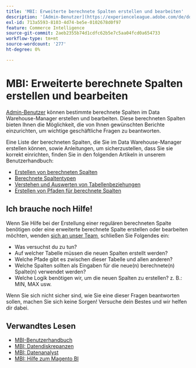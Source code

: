 ```yaml
---
title: 'MBI: Erweiterte berechnete Spalten erstellen und bearbeiten'
description: '[Admin-Benutzer](https://experienceleague.adobe.com/de/docs/commerce-business-intelligence/mbi/administrator/user-mgmt/user-management) können bestimmte berechnete Spalten im Data Warehouse-Manager erstellen und bearbeiten. Diese berechneten Spalten bieten Ihnen die Möglichkeit, die von Ihnen gewünschten Berichte einzurichten, um wichtige geschäftliche Fragen zu beantworten.'
exl-id: 713a5593-8103-4d74-be5e-0102678d0f97
feature: Commerce Intelligence
source-git-commit: 2aeb2355b74d1cdfc62b5e7c5aa04fcd0a654733
workflow-type: tm+mt
source-wordcount: '277'
ht-degree: 0%

---
```


# MBI: Erweiterte berechnete Spalten erstellen und bearbeiten

[Admin-Benutzer](https://experienceleague.adobe.com/de/docs/commerce-business-intelligence/mbi/administrator/user-mgmt/user-management) können bestimmte berechnete Spalten im Data Warehouse-Manager erstellen und bearbeiten. Diese berechneten Spalten bieten Ihnen die Möglichkeit, die von Ihnen gewünschten Berichte einzurichten, um wichtige geschäftliche Fragen zu beantworten.

Eine Liste der berechneten Spalten, die Sie im Data Warehouse-Manager erstellen können, sowie Anleitungen, um sicherzustellen, dass Sie sie korrekt einrichten, finden Sie in den folgenden Artikeln in unserem Benutzerhandbuch:

* [Erstellen von berechneten Spalten](https://experienceleague.adobe.com/de/docs/commerce-business-intelligence/mbi/analyze/warehouse-manager/creating-calculated-columns)
* [Berechnete Spaltentypen](https://experienceleague.adobe.com/de/docs/commerce-business-intelligence/mbi/analyze/warehouse-manager/calc-column-types)
* [Verstehen und Auswerten von Tabellenbeziehungen](https://experienceleague.adobe.com/de/docs/commerce-business-intelligence/mbi/analyze/warehouse-manager/table-relationships)
* [Erstellen von Pfaden für berechnete Spalten](https://experienceleague.adobe.com/de/docs/commerce-business-intelligence/mbi/analyze/warehouse-manager/create-paths-calc-columns)

## Ich brauche noch Hilfe!

Wenn Sie Hilfe bei der Erstellung einer regulären berechneten Spalte benötigen oder eine erweiterte berechnete Spalte erstellen oder bearbeiten möchten, wenden [&#x200B; sich an unser Team &#x200B;](/help/help-center-guide/help-center/magento-help-center-user-guide.md#submit-ticket) schließen Sie Folgendes ein:

* Was versuchst du zu tun?
* Auf welcher Tabelle müssen die neuen Spalten erstellt werden?
* Welche Pfade gibt es zwischen dieser Tabelle und allen anderen?
* Welche Spalten sollten als Eingaben für die neue(n) berechnete(n) Spalte(n) verwendet werden?
* Welche Logik benötigen wir, um die neuen Spalten zu erstellen? z. B.: MIN, MAX usw.

Wenn Sie sich nicht sicher sind, wie Sie eine dieser Fragen beantworten sollen, machen Sie sich keine Sorgen! Versuche dein Bestes und wir helfen dir dabei.

## Verwandtes Lesen

* [MBI-Benutzerhandbuch](https://experienceleague.adobe.com/de/docs/commerce-business-intelligence/mbi/guide-overview)
* [MBI: Datendiskrepanzen](/help/troubleshooting/miscellaneous/mbi-data-discrepancies.md)
* [MBI: Datenanalyst](https://experienceleague.adobe.com/de/docs/commerce-business-intelligence/mbi/analyze/data-analyst)
* [MBI: Hilfe zum Magento BI](https://experienceleague.adobe.com/de/docs/commerce-business-intelligence/mbi/start/sign-in)
